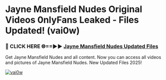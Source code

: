 # Jayne Mansfield Nudes Original Videos 0nlyFans Leaked - Files Updated! (vai0w)

<h3>🔴 CLICK HERE 🌐==►► <a href="https://tinyurl.com/y5r63du9" rel="nofollow">Jayne Mansfield Nudes Updated Files</a></h3>

Get Jayne Mansfield Nudes and all content. Now you can access all videos and pictures of Jayne Mansfield Nudes. New Updated Files 2025!

[![vai0w](https://i.imgur.com/UVo9nyh.gif)](https://tinyurl.com/y5r63du9)